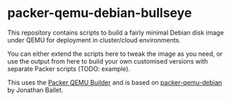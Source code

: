 # packer-qemu-debian-bullseye

This repository contains scripts to build a fairly minimal Debian disk image under QEMU for deployment in cluster/cloud environments.

You can either extend the scripts here to tweak the image as you need, or use the output from here to build your own customised versions with separate Packer scripts (TODO: example).

This uses the [Packer QEMU Builder](https://developer.hashicorp.com/packer/plugins/builders/qemu) and is based on [packer-qemu-debian](https://github.com/multani/packer-qemu-debian) by Jonathan Ballet.
